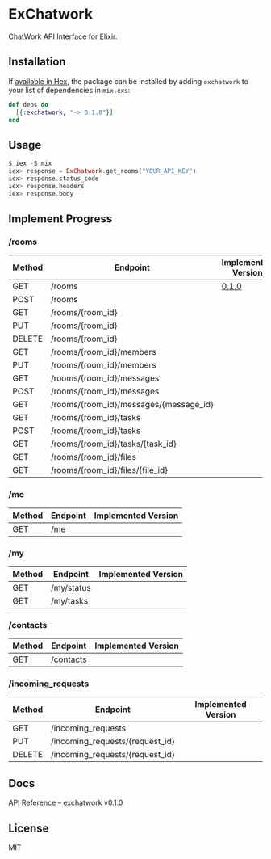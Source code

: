 # ExChatwork

ChatWork API Interface for Elixir.

## Installation

If [available in Hex](https://hex.pm/docs/publish), the package can be installed
by adding `exchatwork` to your list of dependencies in `mix.exs`:

```elixir
def deps do
  [{:exchatwork, "~> 0.1.0"}]
end
```

## Usage

```elixir
$ iex -S mix
iex> response = ExChatwork.get_rooms("YOUR_API_KEY")
iex> response.status_code
iex> response.headers
iex> response.body
```

## Implement Progress

### /rooms

|Method|Endpoint                              |Implemented Version                                              |
|------|--------------------------------------|-----------------------------------------------------------------|
|GET   |/rooms                                |[0.1.0](https://github.com/alea12/exchatwork/releases/tag/v0.1.0)|
|POST  |/rooms                                |                                                                 |
|GET   |/rooms/{room_id}                      |                                                                 |
|PUT   |/rooms/{room_id}                      |                                                                 |
|DELETE|/rooms/{room_id}                      |                                                                 |
|GET   |/rooms/{room_id}/members              |                                                                 |
|PUT   |/rooms/{room_id}/members              |                                                                 |
|GET   |/rooms/{room_id}/messages             |                                                                 |
|POST  |/rooms/{room_id}/messages             |                                                                 |
|GET   |/rooms/{room_id}/messages/{message_id}|                                                                 |
|GET   |/rooms/{room_id}/tasks                |                                                                 |
|POST  |/rooms/{room_id}/tasks                |                                                                 |
|GET   |/rooms/{room_id}/tasks/{task_id}      |                                                                 |
|GET   |/rooms/{room_id}/files                |                                                                 |
|GET   |/rooms/{room_id}/files/{file_id}      |                                                                 |

### /me

|Method|Endpoint                              |Implemented Version                                              |
|------|--------------------------------------|-----------------------------------------------------------------|
|GET   |/me                                   |                                                                 |

### /my

|Method|Endpoint                              |Implemented Version                                              |
|------|--------------------------------------|-----------------------------------------------------------------|
|GET   |/my/status                            |                                                                 |
|GET   |/my/tasks                             |                                                                 |

### /contacts

|Method|Endpoint                              |Implemented Version                                              |
|------|--------------------------------------|-----------------------------------------------------------------|
|GET   |/contacts                             |                                                                 |

### /incoming_requests

|Method|Endpoint                              |Implemented Version                                              |
|------|--------------------------------------|-----------------------------------------------------------------|
|GET   |/incoming_requests                    |                                                                 |
|PUT   |/incoming_requests/{request_id}       |                                                                 |
|DELETE|/incoming_requests/{request_id}       |                                                                 |

## Docs

[API Reference – exchatwork v0\.1\.0](https://hexdocs.pm/exchatwork/api-reference.html)

## License

MIT
